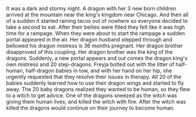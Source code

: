 It was a dark and stormy night. A dragon with her 3 new born children arrived at the mountain near the king's kingdom near Chicago. And then all of a sudden it started raining tacos out of nowhere so everyone decided to take a second to eat. After their bellies were filled they felt like it was high time for a rampage. When they were about to start the rampage a sudden portal appeared in the air. Her dragon husband stepped through and bellowed his dragon mistress is 36 months pregnant. Her dragon brother disapproved of this coupling. Her dragon brother was the king of the dragons. Suddenly, a new portal appears and out comes the dragon king's own mistress and 20 step-dragons. Freyja bolted out with the litter of half-human, half-dragon babies in tow, and with her hand on her hip, she urgently requested that they resolve their issues in therapy. All 20 of the babies suddenly learned how to use their dragon wings and started to fly away. The 20 baby dragons realized they wanted to be human, so they flew to a witch to get advice. One of the dragons sneezed as the witch was giving them human lives, and killed the witch with fire. After the witch was killed the dragons would continue on their journey to become human.
